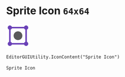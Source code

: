 # Sprite Icon `64x64`
<img src="/img/Sprite%20Icon.png" width=64 height=64>

``` CSharp
EditorGUIUtility.IconContent("Sprite Icon")
```
```
Sprite Icon
```
